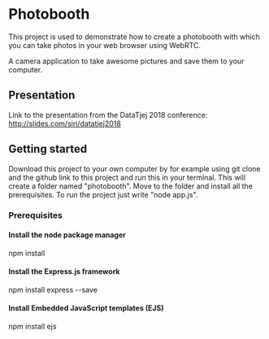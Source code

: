 # Photobooth

This project is used to demonstrate how to create a photobooth with which you can take photos in your web browser using WebRTC.

A camera application to take awesome pictures and save them to your computer.

## Presentation
Link to the presentation from the DataTjej 2018 conference: http://slides.com/siri/datatjej2018 

## Getting started
Download this project to your own computer by for example using git clone and the github link to this project and run this in your terminal. This will create a folder named "photobooth". Move to the folder and install all the prerequisites. To run the project just write "node app.js".  

### Prerequisites

#### Install the node package manager
npm install

####  Install the Express.js framework
npm install express --save

#### Install Embedded JavaScript templates (EJS)
npm install ejs


